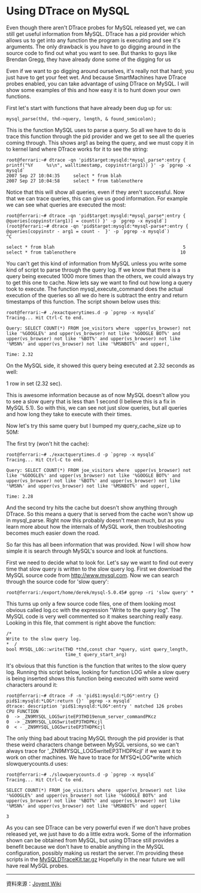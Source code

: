 

Using DTrace on MySQL
===
Even though there aren't DTrace probes for MySQL released yet, we can still get useful information from MySQL. DTrace has a pid provider which allows us to get into any function the program is executing and see it's arguments. The only drawback is you have to go digging around in the source code to find out what you want to see. But thanks to guys like Brendan Gregg, they have already done some of the digging for us

Even if we want to go digging around ourselves, it's really not that hard; you just have to get your feet wet. And because SmartMachines have DTrace probes enabled, you can take advantage of using DTrace on MySQL. I will show some examples of this and how easy it is to hunt down your own functions.

First let's start with functions that have already been dug up for us:



```
mysql_parse(thd, thd->query, length, & found_semicolon);
```



This is the function MySQL uses to parse a query. So all we have to do is trace this function through the pid provider and we get to see all the queries coming through. This shows arg1 as being the query, and we must copy it in to kernel land where DTrace works for it to see the string:



```
root@ferrari:~# dtrace -qn 'pid$target:mysqld:*mysql_parse*:entry { printf("%Y     %s\n", walltimestamp, copyinstr(arg1)) }' -p `pgrep -x mysqld`
2007 Sep 27 10:04:35     select * from blah
2007 Sep 27 10:04:58     select * from tablenothere
```



Notice that this will show all queries, even if they aren't successful. Now that we can trace queries, this can give us good information. For example we can see what queries are executed the most:



```
root@ferrari:~# dtrace -qn 'pid$target:mysqld:*mysql_parse*:entry { @queries[copyinstr(arg1)] = count() }' -p `pgrep -x mysqld`](root@ferrari:~# dtrace -qn 'pid$target:mysqld:*mysql-parse*:entry { @queries[copyinstr - arg1 = count -  }' -p `pgrep -x mysqld`)
^C

select * from blah                                                5
select * from tablenothere                                       10
```



You can't get this kind of information from MySQL unless you write some kind of script to parse through the query log. If we know that there is a query being executed 1000 more times than the others, we could always try to get this one to cache. Now lets say we want to find out how long a query took to execute. The function mysql_execute_command does the actual execution of the queries so all we do here is subtract the entry and return timestamps of this function. The script shown below uses this:



```
root@ferrari:~# ./exactquerytimes.d -p `pgrep -x mysqld`
Tracing... Hit Ctrl-C to end.

Query: SELECT COUNT(*) FROM joe_visitors where  upper(vs_browser) not like '%GOOGLE%' and upper(vs_browser) not like '%GOOGLE BOT%' and upper(vs_browser) not like '%BOT%' and upper(vs_browser) not like '%MSN%' and upper(vs_browser) not like '%MSNBOT%' and upper(,

Time: 2.32
```



On the MySQL side, it showed this query being executed at 2.32 seconds as well:

1 row in set (2.32 sec).

This is awesome information because as of now MySQL doesn't allow you to see a slow query that is less than 1 second (I believe this is a fix in MySQL 5.1). So with this, we can see not just slow queries, but all queries and how long they take to execute with their times.

Now let's try this same query but I bumped my query_cache_size up to 50M:

The first try (won't hit the cache):



```
root@ferrari:~# ./exactquerytimes.d -p `pgrep -x mysqld`
Tracing... Hit Ctrl-C to end.

Query: SELECT COUNT(*) FROM joe_visitors where  upper(vs_browser) not like '%GOOGLE%' and upper(vs_browser) not like '%GOOGLE BOT%' and upper(vs_browser) not like '%BOT%' and upper(vs_browser) not like '%MSN%' and upper(vs_browser) not like '%MSNBOT%' and upper(,

Time: 2.28
```



And the second try hits the cache but doesn't show anything through DTrace. So this means a query that is served from the cache won't show up in mysql_parse. Right now this probably doesn't mean much, but as you learn more about how the internals of MySQL work, then troubleshooting becomes much easier down the road.

So far this has all been information that was provided. Now I will show how simple it is search through MySQL's source and look at functions.

First we need to decide what to look for. Let's say we want to find out every time that slow query is written to the slow query log. First we download the MySQL source code from http://www.mysql.com. Now we can search through the source code for 'slow query':



```
root@ferrari:/export/home/derek/mysql-5.0.45# ggrep -ri 'slow query' *
```



This turns up only a few source code files, one of them looking most obvious called log.cc with the expression "Write to the query log". The MySQL code is very well commented so it makes searching really easy. Looking in this file, that comment is right above the function:



```
/*
Write to the slow query log.
*  /
bool MYSQL_LOG::write(THD *thd,const char *query, uint query_length,
                      time_t query_start_arg)
```



It's obvious that this function is the function that writes to the slow query log. Running this script below, looking for function LOG while a slow query is being inserted shows this function being executed with some weird characters around it:



```
root@ferrari:~# dtrace -F -n 'pid$1:mysqld:*LOG*:entry {} pid$1:mysqld:*LOG*:return {}' `pgrep -x mysqld`
dtrace: description 'pid$1:mysqld:*LOG*:entry ' matched 126 probes
CPU FUNCTION
0  -> _ZN9MYSQL_LOG5writeEP3THD19enum_server_commandPKcz
0  -> _ZN9MYSQL_LOG5writeEP3THDPKcjl
0  < - _ZN9MYSQL_LOG5writeEP3THDPKcjl
```



The only thing bad about tracing MySQL through the pid provider is that these weird characters change between MySQL versions, so we can't always trace for '_ZN9MYSQL_LOG5writeEP3THDPKcjl' if we want it to work on other machines. We have to trace for MYSQ\*LOG\*write which slowquerycounts.d uses:



```
root@ferrari:~# ./slowquerycounts.d -p `pgrep -x mysqld`
Tracing... Hit Ctrl-C to end.

SELECT COUNT(*) FROM joe_visitors where  upper(vs_browser) not like '%GOOGLE%' and upper(vs_browser) not like '%GOOGLE BOT%' and upper(vs_browser) not like '%BOT%' and upper(vs_browser) not like '%MSN%' and upper(vs_browser) not like '%MSNBOT%' and upper(

3
```



As you can see DTrace can be very powerful even if we don't have probes released yet, we just have to do a little extra work. Some of the information shown can be obtained from MySQL, but using DTrace still provides a benefit because we don't have to enable anything in the MySQL configuration, possibly making us restart the server. I'm providing these scripts in the [MySQLDTraceKit.tar.gz](http://hell.jedicoder.net/files/MySQLDTraceKit.tar.gz)
Hopefully in the near future we will have real MySQL probes.



----
資料來源：[Joyent Wiki](http://wiki.joyent.com/display/www/Documentation+Home)
